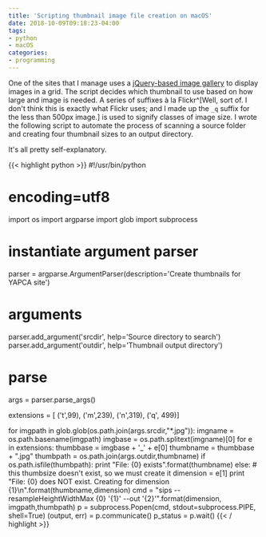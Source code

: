 ```yaml
---
title: 'Scripting thumbnail image file creation on macOS'
date: 2018-10-09T09:18:23-04:00
tags:
- python
- macOS
categories:
- programming
---
```

One of the sites that I manage uses a [jQuery-based image gallery](http://miromannino.github.io/Justified-Gallery/getting-started/) to display images in a grid. The script decides which thumbnail to use based on how large and image is needed. A series of suffixes à la Flickr^[Well, sort of. I don't think this is exactly what Flickr uses; and I made up the `_q` suffix for the less than 500px image.] is used to signify classes of image size. I wrote the following script to automate the process of scanning a source folder and creating four thumbnail sizes to an output directory.

It's all pretty self-explanatory.

{{< highlight python >}}
#!/usr/bin/python
# encoding=utf8

import os
import argparse
import glob
import subprocess

# instantiate argument parser
parser = argparse.ArgumentParser(description='Create thumbnails for YAPCA site')
# arguments
parser.add_argument('srcdir', help='Source directory to search')
parser.add_argument('outdir', help='Thumbnail output directory')
# parse
args = parser.parse_args()

extensions = [ ('t',99), ('m',239), ('n',319), ('q', 499)]

for imgpath in glob.glob(os.path.join(args.srcdir,"*.jpg")):
	imgname = os.path.basename(imgpath)
	imgbase = os.path.splitext(imgname)[0]
	for e in extensions:
		thumbbase = imgbase + '_' + e[0]
		thumbname = thumbbase + ".jpg"
		thumbpath = os.path.join(args.outdir,thumbname)
		if os.path.isfile(thumbpath):
			print "File: {0} exists".format(thumbname)
		else:
			# this thumbsize doesn't exist, so we must create it
			dimension = e[1]
			print "File: {0} does NOT exist. Creating for dimension {1}\n".format(thumbname,dimension)
			cmd = "sips --resampleHeightWidthMax {0} '{1}' --out '{2}'".format(dimension, imgpath,thumbpath)
			p = subprocess.Popen(cmd, stdout=subprocess.PIPE, shell=True)
			(output, err) = p.communicate()
			p_status = p.wait()
{{< / highlight >}}
